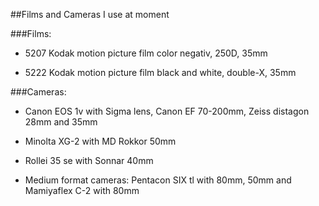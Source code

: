 ##Films and Cameras I use at moment

###Films:
  
  - 5207 Kodak motion picture film color negativ, 250D, 35mm
  
  - 5222 Kodak motion picture film black and white, double-X, 35mm

###Cameras:
  - Canon EOS 1v with Sigma lens, Canon EF 70-200mm, Zeiss distagon 28mm and 35mm
  
  - Minolta XG-2 with MD Rokkor 50mm
  
  - Rollei 35 se with Sonnar 40mm
  
  - Medium format cameras: Pentacon SIX tl with 80mm, 50mm and Mamiyaflex C-2 with 80mm
